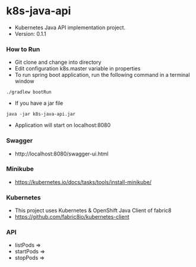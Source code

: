 # k8s-java-api
- Kubernetes Java API implementation project.
- Version: 0.1.1

### How to Run
- Git clone and change into directory
- Edit configuration k8s.master variable in properties
- To run spring boot application, run the following command in a terminal window
```console
./gradlew bootRun
```
- If you have a jar file
```console
java -jar k8s-java-api.jar
```
- Application will start on localhost:8080

### Swagger
- http://localhost:8080/swagger-ui.html

### Minikube
- https://kubernetes.io/docs/tasks/tools/install-minikube/

### Kubernetes
- This project uses Kubernetes & OpenShift Java Client of fabric8
- https://github.com/fabric8io/kubernetes-client

### API
- listPods =>
- startPods =>
- stopPods =>  